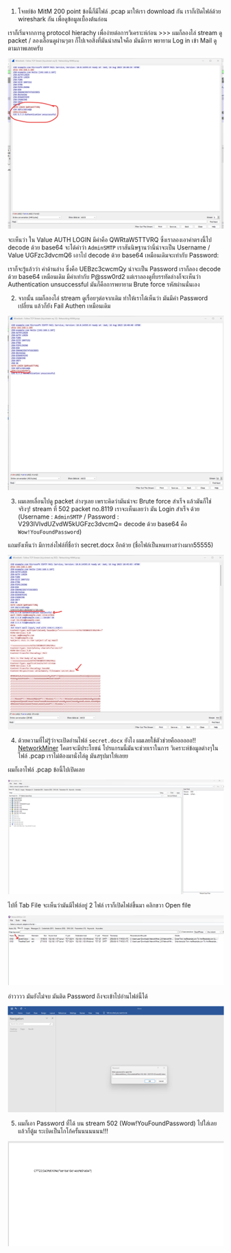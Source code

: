 1. โจทย์ข้อ MitM 200 point ข้อนี้ก็มีไฟล์ .pcap มาให้เรา download กัน เราก็เปิดไฟล์ด้วย wireshark กัน เพื่อดูข้อมูลเบื้องต้นก่อน

  เราก็เริ่มจากการดู protocol hierachy เพื่อง่ายต่อการวิเคราะห์ก่อน >>> ผมก็ลองไล่ stream ดู packet / ลองเลื่อนดูผ่านๆตา ก็ไปเจอสิ่งที่มันน่าสนใจคือ มันมีการ พยายาม Log in เข้า Mail ดูตามภาพเลยครับ

![img1](24.png?raw=true)

จะเห็นว่า ใน Value AUTH LOGIN มีค่าคือ QWRtaW5TTVRQ ซึ่งเราลองเอาค่าตรงนี้ไป decode ด้วย base64 จะได้คำว่า `AdminSMTP` เราสันนิษฐานว่านี่น่าจะเป็น Username / Value UGFzc3dvcmQ6 เอาไป decode ด้วย base64 เหมือนเดิมจะเท่ากับ Password: 

เราก็จะรู้แล้วว่า ค่าด้านล่าง ซึ่งคือ UEBzc3cwcmQy น่าจะเป็น Password เราก็ลอง decode ด้วย base64 เหมือนเดิม มีค่าเท่ากับ P@ssw0rd2 แต่เราลองดูที่บรรทัดล่างก็จะเห็นว่า Authentication unsuccessful มันก็คือการพยายาม Brute force รหัสผ่านนั่นเอง

2. จากนั้น ผมก็ลองไล่ stream ดูเรื่อยๆต่อจากเดิม ทำให้เราได้เห็นว่า มันมีค่า Password เปลี่ยน แล้วก็ยัง Fail Authen เหมือนเดิม  

![img1](25.png?raw=true)

3. ผมเลยเลื่อนไปดู packet ล่างๆเลย เพราะคิดว่ามันน่าจะ Brute force สำเร็จ แล้วมันก็ใช่จริงๆ! stream ที่ 502 packet no.8119 เราจะเห็นเลยว่า มัน Login สำเร็จ ด้วย (Username : `AdminSMTP` / Password : V293IVlvdUZvdW5kUGFzc3dvcmQ= decode ด้วย base64 คือ `Wow!YouFoundPassword`)

แถมยังเห็นว่า มีการส่งไฟล์ที่ชื่อว่า secret.docx อีกด้วย (ชื่อไฟล์เป็นหนทางสว่างมาก55555)     

![img1](26.png?raw=true)

4. ด้วยความที่ไม่รู้ว่าจะเปิดอ่านไฟล์ `secret.docx` ยังไง ผมเลยใช้ตัวช่วยคืออออออ!! [NetworkMiner](https://www.netresec.com/?page=NetworkMiner) โคตรจะมีประโยชน์ โปรแกรมนี้มันจะช่วยเราในการ วิเคราะห์ข้อมูลต่างๆในไฟล์ .pcap เราไม่ต้องมานั่งไล่ดู มันสรุปมาให้เลยย

  ผมก็เอาไฟล์ .pcap ข้อนี้ไปเปิดเลย

![img1](27.png?raw=true)

ไปที่ Tab File จะเห็นว่ามันมีไฟล์อยู่ 2 ไฟล์ เราก็เปิดไฟล์ขึ้นมา คลิกขวา Open file

![img1](28.png?raw=true)

อ่าวววว มันยังไม่จบ มันติด Password ถึงจะเข้าไปอ่านไฟล์นี้ได้ 

![img1](29.png?raw=true)

5. ผมก็เอา Password ที่ได้ บน stream 502 (Wow!YouFoundPassword) ไปใส่เลย แล้วก็ตู้ม ระเบิดเป็นโกโก้ครั้นนนนนนน!!!

![img1](30.png?raw=true)





